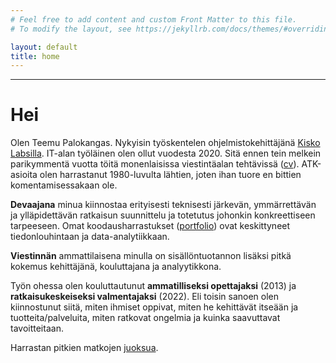```yaml
---
# Feel free to add content and custom Front Matter to this file.
# To modify the layout, see https://jekyllrb.com/docs/themes/#overriding-theme-defaults

layout: default
title: home
---
```


------------------------------------------------------------------------


# Hei

Olen Teemu Palokangas. Nykyisin työskentelen ohjelmistokehittäjänä [Kisko Labsilla](https://www.kiskolabs.com).
IT-alan työläinen olen ollut vuodesta 2020. Sitä ennen tein melkein parikymmentä vuotta töitä monenlaisissa
viestintäalan tehtävissä ([cv](cv)). ATK-asioita olen harrastanut
1980-luvulta lähtien, joten ihan tuore en bittien komentamisessakaan ole.

**Devaajana** minua kiinnostaa erityisesti teknisesti järkevän, ymmärrettävän ja ylläpidettävän ratkaisun suunnittelu ja totetutus johonkin konkreettiseen tarpeeseen.
Omat koodausharrastukset ([portfolio](portfolio)) ovat keskittyneet tiedonlouhintaan ja data-analytiikkaan. 

**Viestinnän** ammattilaisena minulla on sisällöntuotannon lisäksi pitkä kokemus kehittäjänä, kouluttajana ja analyytikkona.

Työn ohessa olen kouluttautunut **ammatilliseksi opettajaksi** (2013) ja **ratkaisukeskeiseksi valmentajaksi** (2022). Eli toisin sanoen olen kiinnostunut siitä, miten ihmiset oppivat, miten he kehittävät itseään ja tuotteita/palveluita, miten ratkovat ongelmia ja kuinka saavuttavat tavoitteitaan.

Harrastan pitkien matkojen [juoksua](juoksu).
